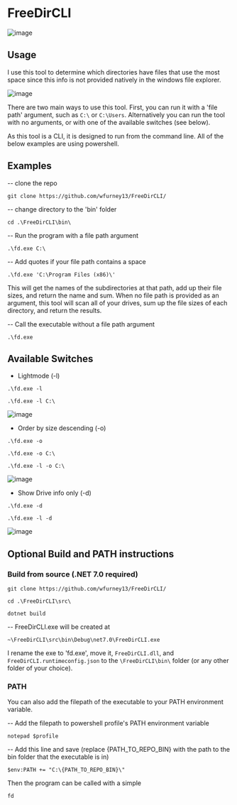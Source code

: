 <h1>FreeDirCLI</h1>

![image](https://i.ibb.co/k0RM9f3/Screenshot-2024-01-07-152010.png)

<h2>Usage</h2>

I use this tool to determine which directories have files that use the most space since this info is not provided natively in the windows file explorer.

![image](https://i.ibb.co/T4jZDQv/Screenshot-2024-01-11-174203.png)

There are two main ways to use this tool. First, you can run it with a 'file path' argument, such as `C:\` or `C:\Users`. Alternatively you can run the tool with no arguments, or with one of the available switches (see below).

As this tool is a CLI, it is designed to run from the command line. All of the below examples are using powershell.

<h2>Examples</h2>

-- clone the repo

`git clone https://github.com/wfurney13/FreeDirCLI/`

-- change directory to the 'bin' folder

`cd .\FreeDirCLI\bin\`

-- Run the program with a file path argument

`.\fd.exe C:\`

-- Add quotes if your file path contains a space

`.\fd.exe 'C:\Program Files (x86)\'`

This will get the names of the subdirectories at that path, add up their file sizes, and return the name and sum. When no file path is provided as an argument, this tool will scan all of your drives, sum up the file sizes of each directory, and return the results.

-- Call the executable without a file path argument

`.\fd.exe`

<h2>Available Switches</h2>

* Lightmode (-l)

`.\fd.exe -l`

`.\fd.exe -l C:\`

![image](https://i.ibb.co/GtsY17S/Screenshot-2024-01-11-173408.png)

* Order by size descending (-o)

`.\fd.exe -o`

`.\fd.exe -o C:\`

`.\fd.exe -l -o C:\`

![image](https://i.ibb.co/B60k6Nh/Screenshot-2024-01-11-173428.png)

* Show Drive info only (-d)

`.\fd.exe -d`

`.\fd.exe -l -d`

![image](https://i.ibb.co/ngSfj41/Screenshot-2024-01-11-173454.png)

<h2>Optional Build and PATH instructions</h2>

<h3>Build from source (.NET 7.0 required)</h3>

`git clone https://github.com/wfurney13/FreeDirCLI/`

`cd .\FreeDirCLI\src\`

`dotnet build`

-- FreeDirCLI.exe will be created at 

`~\FreeDirCLI\src\bin\Debug\net7.0\FreeDirCLI.exe`

I rename the exe to 'fd.exe', move it, `FreeDirCLI.dll`, and `FreeDirCLI.runtimeconfig.json` to the `\FreeDirCLI\bin\` folder (or any other folder of your choice).

<h3>PATH</h3>

You can also add the filepath of the executable to your PATH environment variable.

-- Add the filepath to powershell profile's PATH environment variable

`notepad $profile`

-- Add this line and save (replace {PATH_TO_REPO_BIN} with the path to the bin folder that the executable is in)

`$env:PATH += "C:\{PATH_TO_REPO_BIN}\"`

Then the program can be called with a simple

`fd`